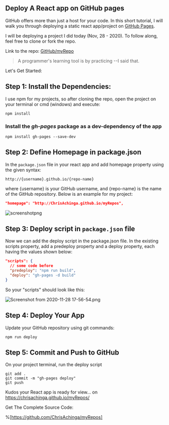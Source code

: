 ## Deploy A React app on GitHub pages

GitHub offers more than just a host for your code. In this short tutorial, I will walk you through deploying a static react app/project on  [GitHub Pages](https://pages.github.com/).

I will be deploying a project I did today (Nov, 28 - 2020). To follow along, feel free to clone or fork the repo. 

Link to the repo:  [GitHub/myRepo](https://github.com/ChrisAchinga/myRepos/tree/174080e27061235d153ff10e51ac0ad3f5661222) 


>A programmer's learning tool is by practicing     --I said that.

Let's Get Started:

## Step 1: Install the Dependencies:

I use npm for my projects, so after cloning the repo, open the project on your terminal or cmd (windows) and execute:

```shell
npm install
```

### Install the *gh-pages* package as a dev-dependency of the app

```shell
npm install gh-pages --save-dev
```

## Step 2: Define Homepage in package.json

In the `package.json` file in your react app and add homepage property using the given syntax:

```shell
http://{username}.github.io/{repo-name}
```

where {username} is your GitHub username, and {repo-name} is the name of the GitHub repository. Below is an example for my project:

```json
"homepage": "http://ChrisAchinga.github.io/myRepos",
```

![screenshotpng](https://cdn.hashnode.com/res/hashnode/image/upload/v1606575051396/lUBJUjw-F.png)

## Step 3: Deploy script in `package.json` file

Now we can add the deploy script in the package.json file. In the existing scripts property, add a predeploy property and a deploy property, each having the values shown below:

```json
"scripts": {
  // some code before
  "predeploy": "npm run build",
  "deploy": "gh-pages -d build"
}
```

So your "scripts" should look like this:

![Screenshot from 2020-11-28 17-56-54.png](https://cdn.hashnode.com/res/hashnode/image/upload/v1606575468680/qe4IOKIDk.png)

## Step 4: Deploy Your App
Update your GitHub repository using git commands:

```shell
npm run deploy
```

## Step 5: Commit and Push to GitHub

On your project terminal, run the deploy script

```shell
git add .
git commit -m "gh-pages deploy"
git push
```


Kudos your React app is ready for view... on https://chrisachinga.github.io/myRepos/

Get The Complete Source Code:

%[https://github.com/ChrisAchinga/myRepos]

